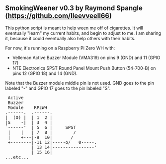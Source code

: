 SmokingWeener v0.3 by Raymond Spangle (https://github.com/lleevveell66)
-----------------------------------------------------------------------
This python script is meant to help ween me off of cigarettes.  It will eventually "learn" my current habits, 
and begin to adjust to me.  I am sharing it, because it could eventually also help others with their habits.

For now, it's running on a Raspberry Pi Zero WH with: 
- Velleman Active Buzzer Module (VMA319) on pins 9 (GND) and 11 (GPIO 17)
- NTE Electronics SPST Round Panel Mount Push Button (54-700-B) on pins 12 (GPIO 18) and 14 (GND).  

Note that the Buzzer module middle pin is not used.  GND goes to the pin labeled "-" and GPIO 17 goes to the pin
labeled "S".

<pre>
 Active
 Buzzer
 Module    RPzWH
.------.  .------.
|  (O) |  | 1  2 |
|S    -|  | 3  4 |
`------'  | 5  6 |     SPST
 |    |   | 7  8 |        /
 |    +---|-9  10|       /
 +--------|-11 12|-----o/   0-----.
          | 13 14|----------------'
          | 15 16|
...etc...
</pre>
